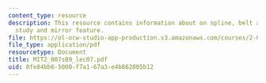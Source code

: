 ```yaml
---
content_type: resource
description: This resource contains information about on spline, belt and gear, case
  study and mirror feature.
file: https://ol-ocw-studio-app-production.s3.amazonaws.com/courses/2-007-design-and-manufacturing-i-spring-2009/0fe84bb65000f7a167a3e4b862805b12_MIT2_007s09_lec07.pdf
file_type: application/pdf
resourcetype: Document
title: MIT2_007s09_lec07.pdf
uid: 0fe84bb6-5000-f7a1-67a3-e4b862805b12
---
```

